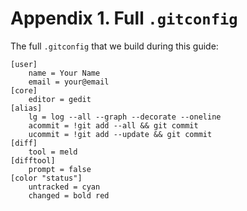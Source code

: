 # Appendix 1. Full `.gitconfig`

The full `.gitconfig` that we build during this guide:

```
[user]
    name = Your Name
    email = your@email
[core]
    editor = gedit
[alias]
    lg = log --all --graph --decorate --oneline
    acommit = !git add --all && git commit
    ucommit = !git add --update && git commit
[diff]
    tool = meld
[difftool]
    prompt = false
[color "status"]
    untracked = cyan
    changed = bold red
```
